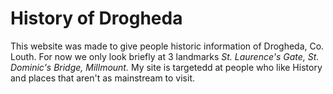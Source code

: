 # History of Drogheda

This website was made to give people historic information of Drogheda, Co. Louth. 
For now we only look briefly at 3 landmarks *St. Laurence's Gate,* *St. Dominic's Bridge,* *Millmount.*
My site is targetedd at people who like History and places that aren't as mainstream to visit.
